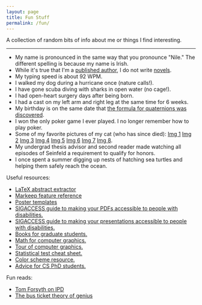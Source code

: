 ```yaml
---
layout: page
title: Fun Stuff
permalink: /fun/
---
```


A collection of random bits of info about me or things I find interesting.

<hr>

<ul>
	<li>
		My name is pronounced in the same way that you pronounce "Nile." The different spelling is because my name is Irish.<br>
	</li>
	<li>
		While it's true that I'm a <a href="https://scholar.google.com/citations?user=KIUsT1cAAAAJ&hl" target="_blank">published author</a>, I do not write <a href="http://www.niallwilliams.com/" target="_blank">novels</a>.<br>
	</li>
	<li>
		My typing speed is about 92 WPM.<br>
	</li>
	<li>
		I walked my dog during a hurricane once (nature calls!).<br>
	</li>
	<li>
		I have gone scuba diving with sharks in open water (no cage!).<br>
	</li>
	<li>
		I had open-heart surgery days after being born.<br>
	</li>
	<li>
		I had a cast on my left arm and right leg at the same time for 6 weeks.<br>
	</li>
	<li>
		My birthday is on the same date that <a href="https://en.wikipedia.org/wiki/Broom_Bridge" target="_blank">the formula for quaternions was discovered</a>.<br>
	</li>
	<li>
		I won the only poker game I ever played. I no longer remember how to play poker.<br>
	</li>
	<li>
		Some of my favorite pictures of my cat (who has since died):
		<a href="../files/img/tongue.jpg">Img 1<img src=""></a>
		<a href="../files/img/balcony1.jpg">Img 2<img src=""></a>
		<a href="../files/img/christmas.jpg">Img 3<img src=""></a>
		<a href="../files/img/balcony2.jpg">Img 4<img src=""></a>
		<a href="../files/img/balcony3.jpg">Img 5<img src=""></a>
		<a href="../files/img/bed1.jpg">Img 6<img src=""></a>
		<a href="../files/img/bed2.jpg">Img 7<img src=""></a>
		<a href="../files/img/cat_and_dog.jpg">Img 8<img src=""></a>.<br>
	</li>
	<li>
		My undergrad thesis advisor and second reader made watching all episodes of Seinfeld a requirement to qualify for honors.<br>
	</li>
	<li>
		I once spent a summer digging up nests of hatching sea turtles and helping them safely reach the ocean.<br>
	</li>
	<!-- <li>
		<a href"https://academictree.org/math/distance.php?username=guest&sessionid=&refresh=1&search1=Carl++Gau%C3%9F+%28Gauss%29&pid1=7650&search2=Dinesh++Manocha&pid2=234766&includepd=1&Update=Find+Connection" target="_blank">Carl Gauss is my academic great-great-great-great-great-great-great-great-great-great-grandfather!</a> (That's 10 "greats"!)<br>
	</li> -->
</ul>

Useful resources:
<ul>
	<li><a href="http://tool.duruofei.com/abstract/" target="_blank">LaTeX abstract extractor</a></li>
	<li><a href="https://casual-effects.com/markdeep/features.md.html" target="_blank">Markeep feature reference</a></li>
	<li><a href="files/poster_templates.zip" target="_blank">Poster templates</a></li>
	<li><a href="https://www.sigaccess.org/welcome-to-sigaccess/resources/accessible-pdf-author-guide/" target="_blank">SIGACCESS guide to making your PDFs accessible to people with disabilities.</a></li>
	<li><a href="https://www.sigaccess.org/welcome-to-sigaccess/resources/accessible-presentation-guide/" target="_blank">SIGACCESS guide to making your presentations accessible to people with disabilities.</a></li>
	<li><a href="http://matt.might.net/articles/books-papers-materials-for-graduate-students/" target="_blank">Books for graduate students.</a></li>
	<li><a href="https://www.cc.gatech.edu/~turk/math_gr_new.html" target="_blank">Math for computer graphics.</a></li>
	<li><a href="http://web.engr.oregonstate.edu/~mjb/whirlwind/" target="_blank">Tour of computer graphics.</a></li>
	<li><a href="https://stats.idre.ucla.edu/other/mult-pkg/whatstat/" target="_blank">Statistical test cheat sheet.</a></li>
	<li><a href="https://colorbrewer2.org/" target="_blank">Color scheme resource.</a></li>
	<li><a href="https://phdadvice.carrd.co/" target="_blank">Advice for CS PhD students.</a></li>
	<!-- <li><a href="LINK" target="_blank">DESCRIPTION</a></li> -->
	<!-- <li><a href="LINK" target="_blank">DESCRIPTION</a></li> -->
</ul>

Fun reads:
<ul>
	<li><a href="http://tomforsyth1000.github.io/blog.wiki.html#%5B%5BVR%20optics%20and%20why%20IPD%20means%20too%20many%20things%5D%5D" target="_blank">Tom Forsyth on IPD</a></li>
	<li><a href="http://paulgraham.com/genius.html" target="_blank">The bus ticket theory of genius</a></li>
	<!-- <li><a href="LINK" target="_blank">DESCRIPTION</a></li> -->
	<!-- <li><a href="LINK" target="_blank">DESCRIPTION</a></li> -->
	<!-- <li><a href="LINK" target="_blank">DESCRIPTION</a></li> -->
	<!-- <li><a href="LINK" target="_blank">DESCRIPTION</a></li> -->
</ul>